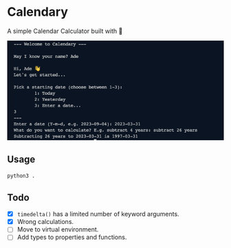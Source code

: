 # Calendary

A simple Calendar Calculator built with 🐍

![1693811895949](image/README/1693811895949.png)

## Usage

```bash
python3 .
```

## Todo

* [X] `timedelta()` has a limited number of keyword arguments.
* [X] Wrong calculations.
* [ ] Move to virtual environment.
* [ ] Add types to properties and functions.
